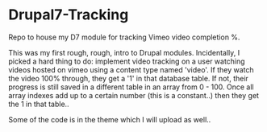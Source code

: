 # Drupal7-Tracking
Repo to house my D7 module for tracking Vimeo video completion %.

This was my first rough, rough, intro to Drupal modules. Incidentally, I picked a hard thing to do: implement video tracking on a user watching videos hosted on vimeo using a content type named 'video'. If they watch the video 100% through, they get a '1' in that database table. If not, their progress is still saved in a different table in an array from 0 - 100. Once all array indexes add up to a certain number (this is a constant..) then they get the 1 in that table..

Some of the code is in the theme which I will upload as well..
